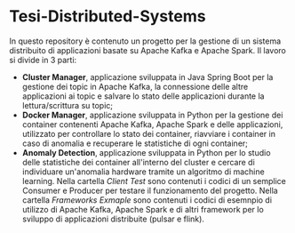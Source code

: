 # Tesi-Distributed-Systems
In questo repository è contenuto un progetto per la gestione di un sistema distribuito di applicazioni basate su Apache Kafka e Apache Spark.
Il lavoro si divide in 3 parti:
- **Cluster Manager**, applicazione sviluppata in Java Spring Boot per la gestione dei topic in Apache Kafka, la connessione delle altre applicazioni ai topic e salvare lo stato delle applicazioni durante la lettura/scrittura su topic;
- **Docker Manager**, applicazione sviluppata in Python per la gestione dei container contenenti Apache Kafka, Apache Spark e delle applicazioni, utilizzato per controllare lo stato dei container, riavviare i container in caso di anomalia e recuperare le statistiche di ogni container;
- **Anomaly Detection**, applicazione sviluppata in Python per lo studio delle statistiche dei container all'interno del cluster e cercare di individuare un'anomalia hardware tramite un algoritmo di machine learning.
Nella cartella *Client Test* sono contenuti i codici di un semplice Consumer e Producer per testare il funzionamento del progetto.
Nella cartella *Frameworks Exmaple* sono contenuti i codici di esemnpio di utilizzo di Apache Kafka, Apache Spark e di altri framework per lo sviluppo di applicazioni distribuite (pulsar e flink).
